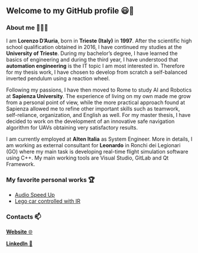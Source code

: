 ## Welcome to my GitHub profile 😃👋

### About me 👨🏻‍💻

I am **Lorenzo D’Auria**, born in **Trieste (Italy)** in **1997**. After the scientific high school qualification obtained in 2016, I have continued my studies at the **University of Trieste**. During my bachelor’s degree, I have learned the basics of engineering and during the third year, I have understood that **automation engineering** is the IT topic I am most interested in. Therefore for my thesis work, I have chosen to develop from scratch a self-balanced inverted pendulum using a reaction wheel.

Following my passions, I have then moved to Rome to study AI and Robotics at **Sapienza University**. The experience of living on my own made me grow from a personal point of view, while the more practical approach found at Sapienza allowed me to refine other important skills such as teamwork, self-reliance, organization, and English as well. For my master thesis, I have decided to work on the development of an innovative safe navigation algorithm for UAVs obtaining very satisfactory results.

I am currently employed at **Alten Italia** as System Engineer. More in details, I am working as external consultant for **Leonardo** in Ronchi dei Legionari (GO) where my main task is developing real-time flight simulation software using C++. My main working tools are Visual Studio, GitLab and Qt Framework.

### My favorite personal works 🏆

- [Audio Speed Up](https://github.com/lodauria/AudioSpeedUp)
- [Lego car controlled with IR](https://github.com/lodauria/IRCar_Lego_Arduino)

### Contacts 📫

[**Website** 🌐](https://lodauria.github.io)

[**LinkedIn** 👔](https://www.linkedin.com/in/lorenzodauria/)